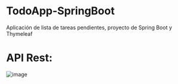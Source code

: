# TodoApp-SpringBoot
Aplicación de lista de tareas pendientes, proyecto de Spring Boot y Thymeleaf

# API Rest:
![image](https://github.com/user-attachments/assets/1ce48003-63c1-43fe-a583-f6882fcf097e)

